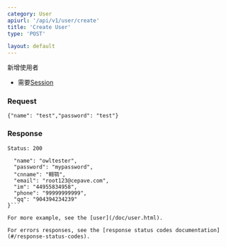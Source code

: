 ```yaml
---
category: User
apiurl: '/api/v1/user/create'
title: 'Create User'
type: 'POST'

layout: default
---
```


新增使用者
* 需要[Session](#/authentication)

### Request
```{"name": "test","password": "test"}```

### Response

```Status: 200```
```{
  "name": "owltester",
  "password": "mypassword",
  "cnname": "翱鹗",
  "email": "root123@cepave.com",
  "im": "44955834958",
  "phone": "99999999999",
  "qq": "904394234239"
}```

For more example, see the [user](/doc/user.html).

For errors responses, see the [response status codes documentation](#/response-status-codes).
